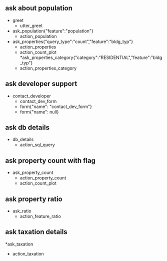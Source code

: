 ## ask about population
* greet
  - utter_greet
* ask_population{"feature":"population"}
  - action_population
* ask_properties{"query_type":"count","feature":"bldg_typ"}
  - action_properties
  - action_count_plot
*ask_properties_category{"category":"RESIDENTIAL","feature":"bldg_typ"}
  - action_properties_category

## ask developer support
* contact_developer
  - contact_dev_form
  - form{"name": "contact_dev_form"}
  - form{"name": null}

## ask db details
* db_details
  - action_sql_query

## ask property count with flag
* ask_property_count
  - action_property_count
  - action_count_plot

## ask property ratio
* ask_ratio
  - action_feature_ratio

## ask taxation details
*ask_taxation
  - action_taxation

